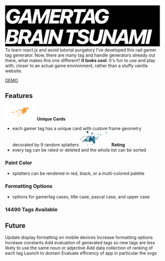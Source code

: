 ![Gamertag Brain Tsunami](https://github.com/macbubb/gamer-tag-gen/blob/main/src/img/title.png)
To learn react.js and avoid tutorial purgatory I've developed this rad gamer tag generator. Now, there are many tag and handle generators already out there, what makes this one different? **It looks cool**. It's fun to use and play with, closer to an actual game environment, rather than a stuffy vanilla website.

[DEMO](https://macbubb.github.io/gamer-tag-gen/)

## Features
![paint splatter](https://github.com/macbubb/gamer-tag-gen/blob/main/src/img/splat1quartersized.png) **Unique Cards**
- each gamer tag has a unique card with custom frame geometry decorated by 9 random splatters
![paint splatter](https://github.com/macbubb/gamer-tag-gen/blob/main/src/img/splat2quartersized.png) **Rating**
- every tag can be rated or deleted and the whole list can be sorted
### Paint Color
- splatters can be rendered in red, black, or a multi-colored palette
### Formatting Options
- options for gamertag cases, title case, pascal case, and upper case
### 14490 Tags Available

## Future
Update display formatting on mobile devices
Increase formatting options
Increase constants
Add evaluation of generated tags so new tags are less likely to use the same noun or adjective
Add data collection of ranking of each tag
Launch to domain
Evaluate efficency of app in particular the svgs
